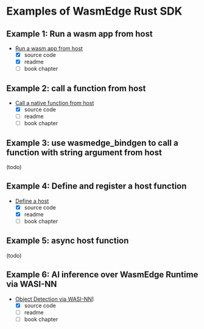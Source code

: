 # Examples of WasmEdge Rust SDK

## Example 1: Run a wasm app from host

- [Run a wasm app from host](run-wasm-app-from-host/)
  - [x] source code
  - [x] readme
  - [ ] book chapter

## Example 2: call a function from host

- [Call a native function from host](call-func-from-host/README.md)
  - [x] source code
  - [ ] readme
  - [ ] book chapter

## Example 3: use wasmedge_bindgen to call a function with string argument from host

(todo)

## Example 4: Define and register a host function

- [Define a host](define-host-func/README.md)
  - [x] source code
  - [x] readme
  - [ ] book chapter

## Example 5: async host function

(todo)

## Example 6: AI inference over WasmEdge Runtime via WASI-NN

- [Object Detection via WASI-NN](object-detection-via-wasinn/README.md)]
  - [x] source code
  - [ ] readme
  - [ ] book chapter
